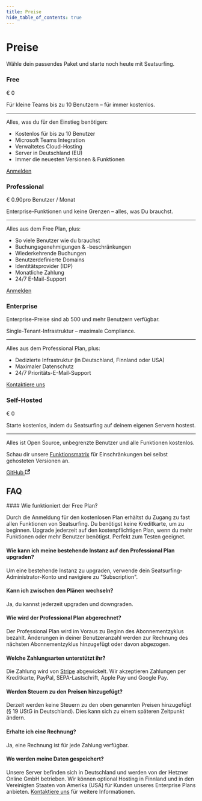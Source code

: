 ```yaml
---
title: Preise
hide_table_of_contents: true
---
```


# Preise

Wähle dein passendes Paket und starte noch heute mit Seatsurfing.

<section className="pricing-models">
    <div className="pricing-model pricing-model-free">
        <h3>Free</h3>
        <p className="pricing-price">€ 0</p>
        <p>Für kleine Teams bis zu 10 Benutzern – für immer kostenlos.</p>
        <hr />
        <p>Alles, was du für den Einstieg benötigen:</p>
        <ul>
            <li>Kostenlos für bis zu 10 Benutzer</li>
            <li>Microsoft Teams Integration</li>
            <li>Verwaltetes Cloud-Hosting</li>
            <li>Server in Deutschland (EU)</li>
            <li>Immer die neuesten Versionen &amp; Funktionen</li>
        </ul>
        <a href="/de/sign-up" className="button button--primary button--lg">Anmelden</a>
    </div>
    <div className="pricing-model pricing-model-highlight border-gradient-purple">
        <h3>Professional</h3>
        <p className="pricing-price">€ 0.90<span className="pricing-price-suffix">pro Benutzer / Monat</span></p>
        <p>Enterprise-Funktionen und keine Grenzen – alles, was Du brauchst.</p>
        <hr />
        <p>Alles aus dem Free Plan, plus:</p>
        <ul>
            <li>So viele Benutzer wie du brauchst</li>
            <li>Buchungsgenehmigungen & -beschränkungen</li>
            <li>Wiederkehrende Buchungen</li>
            <li>Benutzerdefinierte Domains</li>
            <li>Identitätsprovider (IDP)</li>
            <li>Monatliche Zahlung</li>
            <li>24/7 E-Mail-Support</li>
        </ul>
        <a href="/de/sign-up?paid" className="button button--primary button--lg button-gradient">Anmelden</a>
    </div>
     <div className="pricing-model pricing-model-enterprise">
        <h3>Enterprise</h3>
        <p className="pricing-price"><span className="pricing-enterprise">Enterprise-Preise sind ab 500 und mehr Benutzern verfügbar.</span></p>
        <p>Single-Tenant-Infrastruktur – maximale Compliance.</p>
        <hr />
        <p>Alles aus dem Professional Plan, plus:</p>
        <ul>
            <li>Dedizierte Infrastruktur (in Deutschland, Finnland oder USA)</li>
            <li>Maximaler Datenschutz</li>
            <li>24/7 Prioritäts-E-Mail-Support</li>
        </ul>
        <a href="mailto:hello@seatsurfing.io" className="button button--primary button--lg">Kontaktiere uns</a>
    </div>
    <div className="pricing-model pricing-model-oss">
        <h3>Self-Hosted</h3>
        <p className="pricing-price">€ 0</p>
        <p>Starte kostenlos, indem du Seatsurfing auf deinem eigenen Servern hostest.</p>
        <hr />
        <p>Alles ist Open Source, unbegrenzte Benutzer und alle Funktionen kostenlos.</p>
        <p>Schau dir unsere <a href="/de/features">Funktionsmatrix</a> für Einschränkungen bei selbst gehosteten Versionen an.</p>
        <a href="https://github.com/seatsurfing/seatsurfing" target="_blank" className="button button--secondary button--lg">GitHub <svg width="13.5" height="13.5" aria-hidden="true" viewBox="0 0 24 24" className="iconExternalLink_node_modules-@docusaurus-theme-classic-lib-theme-Icon-ExternalLink-styles-module"><path fill="currentColor" d="M21 13v10h-21v-19h12v2h-10v15h17v-8h2zm3-12h-10.988l4.035 4-6.977 7.07 2.828 2.828 6.977-7.07 4.125 4.172v-11z"></path></svg></a>
    </div>
</section>

## FAQ

<div className="faq">
#### Wie funktioniert der Free Plan?

Durch die Anmeldung für den kostenlosen Plan erhältst du Zugang zu fast allen Funktionen von Seatsurfing. Du benötigst keine Kreditkarte, um zu beginnen. Upgrade jederzeit auf den kostenpflichtigen Plan, wenn du mehr Funktionen oder mehr Benutzer benötigst. Perfekt zum Testen geeignet.

#### Wie kann ich meine bestehende Instanz auf den Professional Plan upgraden?

Um eine bestehende Instanz zu upgraden, verwende dein Seatsurfing-Administrator-Konto und navigiere zu "Subscription".

#### Kann ich zwischen den Plänen wechseln?

Ja, du kannst jederzeit upgraden und downgraden.

#### Wie wird der Professional Plan abgerechnet?

Der Professional Plan wird im Voraus zu Beginn des Abonnementzyklus bezahlt. Änderungen in deiner Benutzeranzahl werden zur Rechnung des nächsten Abonnementzyklus hinzugefügt oder davon abgezogen.

#### Welche Zahlungsarten unterstützt ihr?

Die Zahlung wird von [Stripe](https://stripe.com) abgewickelt. Wir akzeptieren Zahlungen per Kreditkarte, PayPal, SEPA-Lastschrift, Apple Pay und Google Pay.

#### Werden Steuern zu den Preisen hinzugefügt?

Derzeit werden keine Steuern zu den oben genannten Preisen hinzugefügt (§ 19 UStG in Deutschland). Dies kann sich zu einem späteren Zeitpunkt ändern.

#### Erhalte ich eine Rechnung?

Ja, eine Rechnung ist für jede Zahlung verfügbar.

#### Wo werden meine Daten gespeichert?

Unsere Server befinden sich in Deutschland und werden von der Hetzner Online GmbH betrieben. Wir können optional Hosting in Finnland und in den Vereinigten Staaten von Amerika (USA) für Kunden unseres Enterprise Plans anbieten. [Kontaktiere uns](/support/) für weitere Informationen.

</div>
